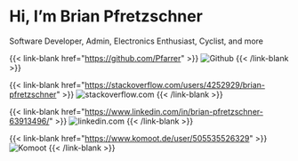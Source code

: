# Hi, I’m Brian Pfretzschner

Software Developer, Admin, Electronics Enthusiast, Cyclist, and more

{{< link-blank href="https://github.com/Pfarrer" >}}
<img class="inline-icon" src="logos/github.png" alt="Github">
{{< /link-blank >}}

{{< link-blank href="https://stackoverflow.com/users/4252929/brian-pfretzschner" >}}
<img class="inline-icon" src="logos/stackoverflow.png" alt="stackoverflow.com">
{{< /link-blank >}}

{{< link-blank href="https://www.linkedin.com/in/brian-pfretzschner-63913496/" >}}
<img class="inline-icon" src="logos/linkedin.png" alt="linkedin.com">
{{< /link-blank >}}

{{< link-blank href="https://www.komoot.de/user/505535526329" >}}
<img class="inline-icon" src="logos/komoot.png" alt="Komoot">
{{< /link-blank >}}